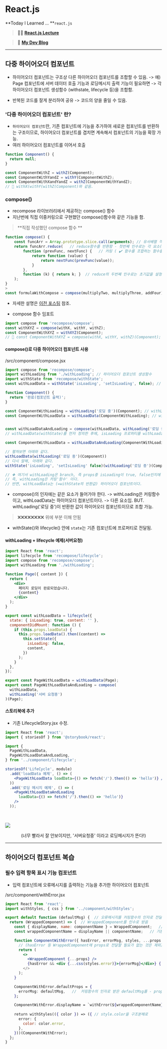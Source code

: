 # React.js

**Today I Learned ... **`react.js`

>🙋‍♂️ [**React.js Lecture**](https://www.youtube.com/watch?v=KDJNjLZrqJk&list=PLcqDmjxt30RtqbStQqk-eYMK8N-1SYIFn&index=18)

>🙋‍ [**My Dev Blog**](https://mywebproject.tistory.com/)



***   

## 다중 하이어오더 컴포넌트

- 하이어오더 컴포넌트는 구조상 다른 하이어오더 컴포넌트를 조합할 수 있음.
-> 예) Page 컴포넌트에 서버 데이터 호출 기능과 로딩메시지 출력 기능이 필요하면 
-> 각 하이어오더 컴포넌트 생성함수 (withstate, lifecycle 등)을 조합함.


- 반복된 코드를 잘게 분리하여 공유 -> 코드의 양을 줄일 수 있음.


### '다중 하이어오더 컴포넌트' 란?

- `하이어오더 컴포넌트`란, 기존 컴포넌트에 기능을 추가하여 새로운 컴포넌트를 반환하는 구조이므로,
하이어오더 컴포넌트를 겹치면 계속해서 컴포넌트의 기능을 확장 가능.
- 여러 하이어오더 컴포넌트를 이어서 호출

``` jsx
function Component() {
  return null;
}

const ComponentWithZ = withZ(Component);
const ComponentWithYandZ = withY(ComponentWithZ);
const ComponentWithXandYandZ = withZ(ComponentWithYandZ);
// 🔺 withX(withY(withZ(Component)와 같음.
```

### compose()
- recompose 라이브러리에서 제공하는 compose() 함수
- 지난번에 직접 이중커링으로 구현했던 compose()함수와 같은 기능을 함.

> **직접 작성했던 compose 함수 **
```jsx 
function compose() {
    const funcArr = Array.prototype.slice.call(arguments); // 유사배열 객체(arguments)를 배열로 만듬
    return funcArr.reduce(   // reduce함수를 반환함 - 첫번째 인수로는 각 요소(여기선 함수)를 반복할 콜백 전달
        function (prevFunc, nextFunc) {   // 커링 ( ✔️ 함수를 조합하는 함수를 리턴함 )
            return function (value) {
                return nextFunc(prevFunc(value));
            }
        },
        function (k) { return k; }  // reduce의 두번째 인수로는 초기값을 설정. (맨처음 조합되는 함수)
    );
}
>
const formulaWithCompose = compose(multiplyTwo, multiplyThree, addFour);
```
- 자세한 설명은 [이전 포스팅](https://velog.io/@thisisyjin/TIL-22-04-06-1#%ED%95%A8%EC%88%98-%EC%A1%B0%ED%95%A9-%EA%B8%B0%EB%B2%95) 참조.


- compose 함수 임포트
``` jsx
import compose from 'recompose/compose';
const withXYZ = compose(withX, withY, withZ);
const ComponentWithXYZ = withXYZ(Component);
// 🔺 const ComponentWithXYZ = compose(withX, withY, withZ)(Component);
```
#### compose()로 다중 하이어오더 컴포넌트 사용

/src/component/compose.jsx

``` jsx
import compose from 'recompose/compose';
import withLoading from './withLoading'; // 하이어오더 컴포넌트 생성함수
import withState from 'recompose/withState';
const withLoadData = withState('isLoading', 'setIsLoading', false); // withState(state, setState, state초기값)

function Component() {
  return '완료(컴포넌트 출력)';
}

const ComponentWithLoading = withLoading('로딩 중')(Component); // withLoading의 인수로 loadingMsg를 전달
const ComponentWithLoadData = withLoadData(ComponentWithLoading); // withState(..)(ComponentWithLoading) -> withLoading에서 반환한 하이어오더컴포넌트를 인수로 전달


const withLoadDataAndLoading = compose(withLoadData, withLoading('로딩 중')); // 순서 주의
// withLoadData(withState)를 먼저 정의한 후에, isLoading 프로퍼티를 withLoading에 전달해야함.

const ComponentWithLoadData = withLoadDataAndLoading(ComponentWithLoading);

```

``` jsx
// 펼쳐보면 아래와 같다.
withLoadData(withLoading('로딩 중')(Component))
// 다시 말해, 아래와 같다.
withState('isLoading', 'setIsLoading' false)(withLoading('로딩 중')(Component))

// ❖ 여기서 withLoading은 branch, 즉 props중 isLoading이 true, false인지에 따라 컴포넌트를 출력.
// 즉, withLoading은 커링'함수' 이다.
// 반면, withLoadData는 (=withState의 반환값) 하이어오더 컴포넌트이다.

```
- compose()의 인자에는 같은 요소가 들어가야 한다.
-> withLoading은 커링함수이고, withLoadData는 하이어오더 컴포넌트이다.  -> 다른 요소임.
BUT. withLoading('로딩 중')이 반환한 값이 하이어오더 컴포넌트이므로 조합 가능.


> ❌❌❌❌❌❌❌❌ 위에 부분 이해 안됨 


- withState()와 lifecycle() 안에 `state`는 기존 컴포넌트에 프로퍼티로 전달됨.

#### withLoading + lifecycle 예제(서버요청)

``` jsx
import React from 'react';
import lifecycle from 'recompose/lifecycle';
import compose from 'recompose/compose';
import withLoading from './withLoading';

function Page({ content }) {
  return (
    <div>
      페이지 로딩이 완료되었습니다.
      {content}
    </div>
  );
}

export const withLoadData = lifecycle({
  state: { isLoading: true, content: '' },
  componentDidMount: function () {
    if (this.props.loadData) {
      this.props.loadData().then((content) =>
        this.setState({
          isLoading: false,
          content,
        })
      );
    }
  },
});

export const PageWithLoadData = withLoadData(Page);
export const PageWithLoadDataAndLoading = compose(
  withLoadData,
  withLoading('서버 요청중')
)(Page);

```


#### 스토리북에 추가

- 기존 LifecycleStory.jsx 수정.

``` jsx
import React from 'react';
import { storiesOf } from '@storybook/react';

import {
  PageWithLoadData,
  PageWithLoadDataAndLoading,
} from '../component/lifecycle';

storiesOf('LifeCycle', module)
  .add('loadData 예제', () => (
    <PageWithLoadData loadData={() => fetch('/').then(() => 'hello')} />
  ))
  .add('로딩 메시지 예제', () => (
    <PageWithLoadDataAndLoading
      loadData={() => fetch('/').then(() => 'hello')}
    />
  ));

```

<br>

![](https://imagedelivery.net/v7-TZByhOiJbNM9RaUdzSA/81bcafe1-c1f0-4469-122c-be4900f41100/public)

<center>(너무 빨라서 잘 안보이지만, '서버요청중' 이라고 로딩메시지가 뜬다!)</center>


***

## 하이어오더 컴포넌트 복습

### 필수 입력 항목 표시 기능 컴포넌트
- 입력 컴포넌트에 오류메시지를 출력하는 기능을 추가한 하이어오더 컴포넌트 


/src/component/withError.jsx

``` jsx
import React from 'react';
import withStyles, { css } from '../component/withStyles';

export default function (defaultMsg) {  // 오류메시지를 커링함수의 인자로 전달
  return (WrappedComponent) => {  // WrappedComponent를 인수로 받음
    const { displayName, name: componentName } = WrappedComponent;   // 컴포넌트 이름 표시
    const wrappedComponentName = displayName || componentName;   // 기본값 설정

    function ComponentWithError({ hasError, errorMsg, styles, ...props }) {  // 확장 컴포넌트. 
      // (hasError 등 WrappedComponent에 props로 전달할 필요가 없는 것은 제외)
      return (
        <>
          <WrappedComponent {...props} />  
          {hasError && <div {...css(styles.error)}>{errorMsg}</div>} { // hasError가 true면 에러메시지 출력 (에러메시지는 styles로 꾸밈)}
        </>
      );
    }

    ComponentWithError.defaultProps = {
      errorMsg: defaultMsg,   //  커링함수의 인자로 받은 defaultMsg를 - props인 errorMsg에 할당.
    };

    ComponentWithError.displayName = `withError(${wrappedComponentName})`; 
          
    return withStyles(({ color }) => ({ // style.color을 구조분해로 
      error: {
        color: color.error,
      },
    }))(ComponentWithError);
  };
}
```


